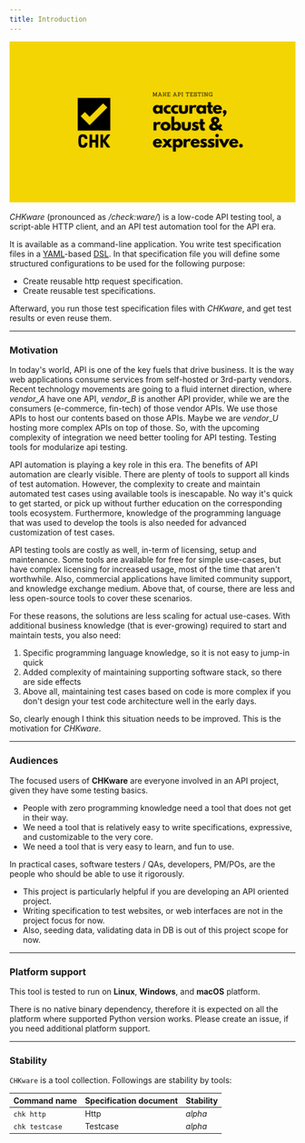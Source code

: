 ```yaml
---
title: Introduction
---
```


![CHKware | Low-code API quality testing, and automation toolbox](./assets/github-hero-01.png)

_CHKware_ (pronounced as _/check:ware/_) is a low-code API testing tool, a script-able HTTP client, and an API test automation tool for the API era.

It is available as a command-line application. You write test specification files in a [YAML](https://yaml.org/)-based [DSL](https://en.wikipedia.org/wiki/Domain-specific_language). In that specification file you will define some structured configurations to be used for the following purpose:

- Create reusable http request specification.
- Create reusable test specifications.

Afterward, you run those test specification files with _CHKware_, and get test results or even reuse them.

---

### Motivation

In today's world, API is one of the key fuels that drive business. It is the way web applications consume services from self-hosted or 3rd-party vendors. Recent technology movements are going to a fluid internet direction, where _vendor_A_ have one API, _vendor_B_ is another API provider, while we are the consumers (e-commerce, fin-tech) of those vendor APIs. We use those APIs to host our contents based on those APIs. Maybe we are _vendor_U_ hosting more complex APIs on top of those. So, with the upcoming complexity of integration we need better tooling for API testing. Testing tools for modularize api testing.

API automation is playing a key role in this era. The benefits of API automation are clearly visible. There are plenty of tools to support all kinds of test automation. However, the complexity to create and maintain automated test cases using available tools is inescapable. No way it's quick to get started, or pick up without further education on the corresponding tools ecosystem. Furthermore, knowledge of the programming language that was used to develop the tools is also needed for advanced customization of test cases.

API testing tools are costly as well, in-term of licensing, setup and maintenance. Some tools are available for free for simple use-cases, but have complex licensing for increased usage, most of the time that aren't worthwhile. Also, commercial applications have limited community support, and knowledge exchange medium. Above that, of course, there are less and less open-source tools to cover these scenarios.

For these reasons, the solutions are less scaling for actual use-cases. With additional business knowledge (that is ever-growing) required to start and maintain tests, you also need:

1. Specific programming language knowledge, so it is not easy to jump-in quick
2. Added complexity of maintaining supporting software stack, so there are side effects
3. Above all, maintaining test cases based on code is more complex if you don't design your test code architecture well in the early days.

So, clearly enough I think this situation needs to be improved. This is the motivation for _CHKware_.

---

### Audiences

The focused users of **CHKware** are everyone involved in an API project, given they have some testing basics.

- People with zero programming knowledge need a tool that does not get in their way.
- We need a tool that is relatively easy to write specifications, expressive, and customizable to the very core.
- We need a tool that is very easy to learn, and fun to use.

In practical cases, software testers / QAs, developers, PM/POs, are the people who should be able to use it rigorously.

- This project is particularly helpful if you are developing an API oriented project.
- Writing specification to test websites, or web interfaces are not in the project focus for now.
- Also, seeding data, validating data in DB is out of this project scope for now.

---

### Platform support

This tool is tested to run on **Linux**, **Windows**, and **macOS** platform.

There is no native binary dependency, therefore it is expected on all the platform where supported Python version works. Please create an issue, if you need additional platform support.

---

### Stability

`CHKware` is a tool collection. Followings are stability by tools:

| Command name   | Specification document | Stability |
| -------------- | ---------------------- | --------- |
| `chk http`     | Http                   | _alpha_   |
| `chk testcase` | Testcase               | _alpha_   |
